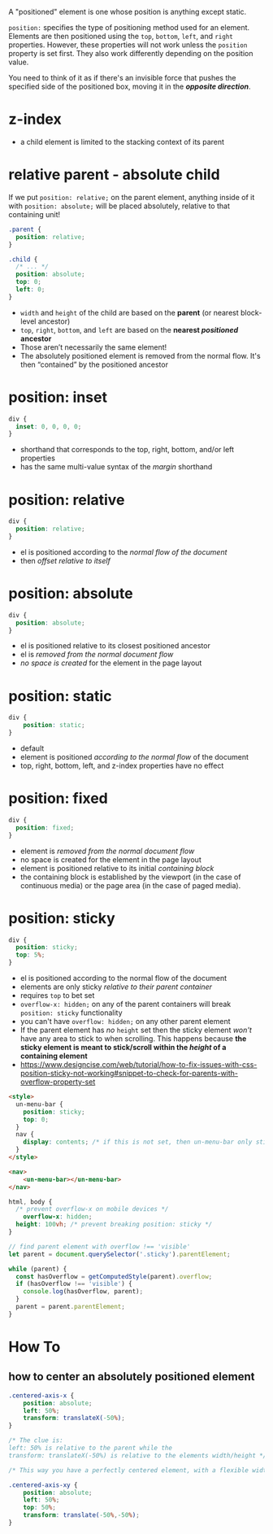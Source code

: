 A "positioned" element is one whose position is anything except static.

`position:` specifies the type of positioning method used for an element. Elements are then positioned using the `top`, `bottom`, `left`, and `right` properties. However, these properties will not work unless the `position` property is set first. They also work differently depending on the position value.

You need to think of it as if there's an invisible force that pushes the specified side of the positioned box, moving it in the ***opposite direction***.

# z-index

* a child element is limited to the stacking context of its parent

# relative parent - absolute child

If we put `position: relative;` on the parent element, anything inside of it with `position: absolute;` will be placed absolutely, relative to that containing unit!

```css
.parent {
  position: relative;
}

.child {
  /* ... */
  position: absolute;
  top: 0;
  left: 0;
}
```

* `width` and `height` of the child are based on the **parent** (or nearest block-level ancestor)
* `top`, `right`, `bottom`, and `left` are based on the **nearest *positioned* ancestor**
* Those aren’t necessarily the same element!
* The absolutely positioned element is removed from the normal flow. It's then “contained” by the positioned ancestor

# position: inset

```css
div {
  inset: 0, 0, 0, 0; 
}
```

* shorthand that corresponds to the top, right, bottom, and/or left properties
* has the same multi-value syntax of the *margin* shorthand

# position: relative

```css
div {
  position: relative;
}
```

* el is positioned according to the *normal flow of the document*
* then *offset relative to itself*

# position: absolute

```css
div {
  position: absolute; 
}
```

* el is positioned relative to its closest positioned ancestor
* el is *removed from the normal document flow*
* *no space is created* for the element in the page layout

# position: static

```css
div {
    position: static; 
}
```

* default
* element is positioned *according to the normal flow* of the document
* top, right, bottom, left, and z-index properties have no effect

# position: fixed

```css
div {
  position: fixed; 
}
```

* element is *removed from the normal document flow*
* no space is created for the element in the page layout
* element is positioned relative to its initial *containing block*
* the containing block is established by the viewport (in the case of continuous media) or the page area (in the case of paged media).

# position: sticky

```css
div {
  position: sticky;
  top: 5%;
}
```

* el is positioned according to the normal flow of the document
* elements are only sticky *relative to their parent container*
* requires `top` to bet set
* `overflow-x: hidden;` on any of the parent containers will break `position: sticky` functionality
* you can't have `overflow: hidden;` on any other parent element
* If the parent element has *no* `height` set then the sticky element *won't* have any area to stick to when scrolling. 
  This happens because **the sticky element is meant to stick/scroll within the *height* of a containing element**
* https://www.designcise.com/web/tutorial/how-to-fix-issues-with-css-position-sticky-not-working#snippet-to-check-for-parents-with-overflow-property-set

```html
<style>
  un-menu-bar {
    position: sticky;
    top: 0;
  }
  nav {
    display: contents; /* if this is not set, then un-menu-bar only sticks *within* nav */
  }
</style>

<nav>
	<un-menu-bar></un-menu-bar>
</nav>
```

```css
html, body {
  /* prevent overflow-x on mobile devices */
	overflow-x: hidden;
  height: 100vh; /* prevent breaking position: sticky */
}
```

```js
// find parent element with overflow !== 'visible'
let parent = document.querySelector('.sticky').parentElement;

while (parent) {
  const hasOverflow = getComputedStyle(parent).overflow;
  if (hasOverflow !== 'visible') {
    console.log(hasOverflow, parent);
  }
  parent = parent.parentElement;
}
```

# How To
## how to center an absolutely positioned element

```css
.centered-axis-x {
    position: absolute;
    left: 50%;
    transform: translateX(-50%);
}

/* The clue is:
left: 50% is relative to the parent while the 
transform: translateX(-50%) is relative to the elements width/height */

/* This way you have a perfectly centered element, with a flexible width on both child and parent. Bonus: this works even if the child is bigger than the parent. */

.centered-axis-xy {
    position: absolute;
    left: 50%;
    top: 50%;
    transform: translate(-50%,-50%);
}
```